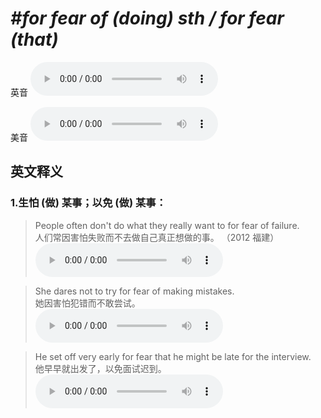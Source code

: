 # ***\#for fear of (doing) sth / for fear (that)*** 
英音
<audio src="./media/for fear of doing sth1_AAC.aac" controls="controls"></audio>

美音
<audio src="./media/for fear of doing sth2_AAC.aac" controls="controls"></audio>



  

英文释义
---
### 1.**生怕 (做) 某事；以免 (做) 某事：**  

 > People often don't do what they really want to for fear of failure.  
 > 人们常因害怕失败而不去做自己真正想做的事。  （2012 福建）  
<audio src="./media/fear-3.aac" controls="controls"></audio>

 > She dares not to try for fear of making mistakes.  
 > 她因害怕犯错而不敢尝试。    
<audio src="./media/fear-4.aac" controls="controls"></audio>

 > He set off very early for fear that he might be late for the interview.   
 > 他早早就出发了，以免面试迟到。    
<audio src="./media/fear-5.aac" controls="controls"></audio>


